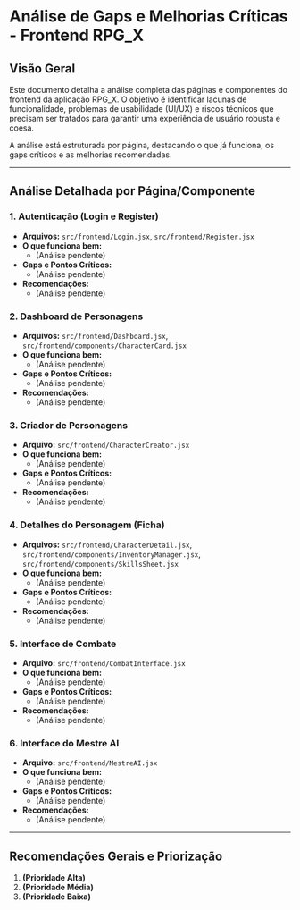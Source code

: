 # Análise de Gaps e Melhorias Críticas - Frontend RPG_X

## Visão Geral

Este documento detalha a análise completa das páginas e componentes do frontend da aplicação RPG_X. O objetivo é identificar lacunas de funcionalidade, problemas de usabilidade (UI/UX) e riscos técnicos que precisam ser tratados para garantir uma experiência de usuário robusta e coesa.

A análise está estruturada por página, destacando o que já funciona, os gaps críticos e as melhorias recomendadas.

---

## Análise Detalhada por Página/Componente

### 1. Autenticação (Login e Register)
*   **Arquivos:** `src/frontend/Login.jsx`, `src/frontend/Register.jsx`
*   **O que funciona bem:**
    *   (Análise pendente)
*   **Gaps e Pontos Críticos:**
    *   (Análise pendente)
*   **Recomendações:**
    *   (Análise pendente)

### 2. Dashboard de Personagens
*   **Arquivos:** `src/frontend/Dashboard.jsx`, `src/frontend/components/CharacterCard.jsx`
*   **O que funciona bem:**
    *   (Análise pendente)
*   **Gaps e Pontos Críticos:**
    *   (Análise pendente)
*   **Recomendações:**
    *   (Análise pendente)

### 3. Criador de Personagens
*   **Arquivo:** `src/frontend/CharacterCreator.jsx`
*   **O que funciona bem:**
    *   (Análise pendente)
*   **Gaps e Pontos Críticos:**
    *   (Análise pendente)
*   **Recomendações:**
    *   (Análise pendente)

### 4. Detalhes do Personagem (Ficha)
*   **Arquivos:** `src/frontend/CharacterDetail.jsx`, `src/frontend/components/InventoryManager.jsx`, `src/frontend/components/SkillsSheet.jsx`
*   **O que funciona bem:**
    *   (Análise pendente)
*   **Gaps e Pontos Críticos:**
    *   (Análise pendente)
*   **Recomendações:**
    *   (Análise pendente)

### 5. Interface de Combate
*   **Arquivo:** `src/frontend/CombatInterface.jsx`
*   **O que funciona bem:**
    *   (Análise pendente)
*   **Gaps e Pontos Críticos:**
    *   (Análise pendente)
*   **Recomendações:**
    *   (Análise pendente)

### 6. Interface do Mestre AI
*   **Arquivo:** `src/frontend/MestreAI.jsx`
*   **O que funciona bem:**
    *   (Análise pendente)
*   **Gaps e Pontos Críticos:**
    *   (Análise pendente)
*   **Recomendações:**
    *   (Análise pendente)

---

## Recomendações Gerais e Priorização

1.  **(Prioridade Alta)**
2.  **(Prioridade Média)**
3.  **(Prioridade Baixa)**
